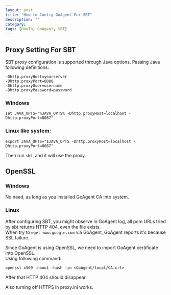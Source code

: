 ```yaml
---
layout: post
title: "How to Config GoAgent For SBT"
description: ""
category:
tags: [HowTo, GoAgent, SBT]
---
```


## Proxy Setting For SBT

SBT proxy configuration is supported through Java options. Passing Java following definitions:

    -Dhttp.proxyHost=yourserver
    -Dhttp.proxyPort=8080
    -Dhttp.proxyUser=username
    -Dhttp.proxyPassword=password

### Windows

    set JAVA_OPTS="%JAVA_OPTS% -Dhttp.proxyHost=localhost -Dhttp.proxyPort=8087"

### Linux like system:

    export JAVA_OPTS="$JAVA_OPTS -Dhttp.proxyHost=localhost -Dhttp.proxyPort=8087"

Then run `sbt`, and it will use the proxy.

## OpenSSL

### Windows

No need, as long as you installed GoAgent CA into system.

### Linux

After configuring SBT, you might observe in GoAgent log, all pom URLs tried by sbt returns HTTP 404, even the file exists.    
When try to `wget www.google.com` via GoAgent, GoAgent reports it's because SSL failure.  

Since GoAgent is using OpenSSL, we need to import GoAgent certificate into OpenSSL.    
Using following command:

    openssl x509 -noout -hash -in <GoAgent/local/CA.crt>

After that HTTP 404 should disappear.

Also turning off HTTPS in proxy.ini works.
